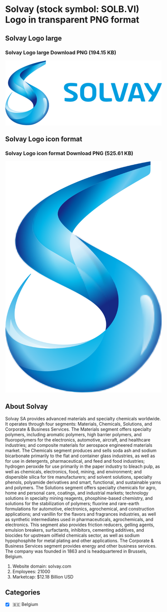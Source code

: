 # Solvay (stock symbol: SOLB.VI) Logo in transparent PNG format

## Solvay Logo large

### Solvay Logo large Download PNG (194.15 KB)

![Solvay Logo large Download PNG (194.15 KB)](/img/orig/SOLB.VI_BIG-52500394.png)

## Solvay Logo icon format

### Solvay Logo icon format Download PNG (525.61 KB)

![Solvay Logo icon format Download PNG (525.61 KB)](/img/orig/SOLB.VI-154fc251.png)

## About Solvay

Solvay SA provides advanced materials and specialty chemicals worldwide. It operates through four segments: Materials, Chemicals, Solutions, and Corporate & Business Services. The Materials segment offers specialty polymers, including aromatic polymers, high barrier polymers, and fluoropolymers for the electronics, automotive, aircraft, and healthcare industries; and composite materials for aerospace engineered materials market. The Chemicals segment produces and sells soda ash and sodium bicarbonate primarily to the flat and container glass industries, as well as for use in detergents, pharmaceutical, and feed and food industries; hydrogen peroxide for use primarily in the paper industry to bleach pulp, as well as chemicals, electronics, food, mining, and environment; and dispersible silica for tire manufacturers; and solvent solutions, specialty phenols, polyamide derivatives and smart, functional, and sustainable yarns and polymers. The Solutions segment offers specialty chemicals for agro, home and personal care, coatings, and industrial markets; technology solutions in specialty mining reagents, phosphine-based chemistry, and solutions for the stabilization of polymers; fluorine and rare-earth formulations for automotive, electronics, agrochemical, and construction applications; and vanillin for the flavors and fragrances industries, as well as synthetic intermediates used in pharmaceuticals, agrochemicals, and electronics. This segment also provides friction reducers, gelling agents, emulsion breakers, surfactants, inhibitors, cementing additives, and biocides for upstream oilfield chemicals sector, as well as sodium hypophosphite for metal plating and other applications. The Corporate & Business Services segment provides energy and other business services. The company was founded in 1863 and is headquartered in Brussels, Belgium.

1. Website domain: solvay.com
2. Employees: 21000
3. Marketcap: $12.18 Billion USD


## Categories
- [x] 🇧🇪 Belgium
